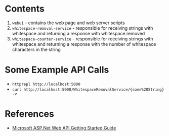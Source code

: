 # Contents
1. `webui` - contains the web page and web server scripts
2. `whitespace-removal-service` - responsible for receiving strings with whitespace and returning a response with whitespace removed
3. `whitespace-counter-service` - responsible for receiving strings with whitespace and returning a response with the number of whitespace characters in the string 

# Some Example API Calls
- `httprepl http://localhost:5000`
- `curl http://localhost:5000/WhitespaceRemovalService/{some%20String} -v`

# References
- [Microsoft ASP.Net Web API Getting Started Guide](https://docs.microsoft.com/en-us/learn/modules/build-web-api-aspnet-core/3-exercise-create-web-api)

